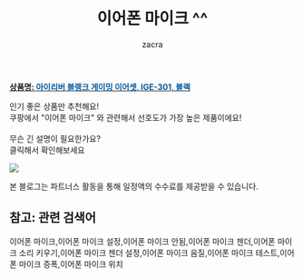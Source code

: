 ﻿---
layout: post
title:  "이어폰 마이크 ^^"
author: zacra
categories: [ 아이템 ]
tags: [이어폰 마이크,이어폰 마이크 설정,이어폰 마이크 안됨,이어폰 마이크 젠더,이어폰 마이크 소리 키우기,이어폰 마이크 젠더 설정,이어폰 마이크 음질,이어폰 마이크 테스트,이어폰 마이크 증폭,이어폰 마이크 위치]
image: https://static.coupangcdn.com/image/retail/images/2019/03/04/18/4/d9f7f52b-a68f-4771-8f03-5e3bb4b8f1d9.jpg 
description: "쿠팡에서 이어폰 마이크 관련 키워드로 가장 고객 선호도가 높은 제품이랍니다."
rating: 4.5
---

<a href="https://link.coupang.com/re/AFFSDP?lptag=AF8407795&pageKey=193691036&itemId=554735468&vendorItemId=4457430888&traceid=V0-153-f1eea44f2404f408"><b>상품명: <font color='#01579B'>아이리버 블랭크 게이밍 이어셋, IGE-301, 블랙</font></b></a>

인기 좋은 상품만 추천해요!<br/>
쿠팡에서 "이어폰 마이크" 와 관련해서 선호도가 가장 높은 제품이에요!<br/><br/>
무슨 긴 설명이 필요한가요?  
클릭해서 확인해보세요


<a href="https://link.coupang.com/re/AFFSDP?lptag=AF8407795&pageKey=193691036&itemId=554735468&vendorItemId=4457430888&traceid=V0-153-f1eea44f2404f408"><img src="https://thumbnail6.coupangcdn.com/thumbnails/remote/q89/image/retail/images/2019/03/04/18/3/f40c0fdd-ea94-42e6-96bd-61b95dc58a27.jpg"></a> 

본 블로그는 파트너스 활동을 통해 일정액의 수수료를 제공받을 수 있습니다.

## 참고: 관련 검색어    
이어폰 마이크,이어폰 마이크 설정,이어폰 마이크 안됨,이어폰 마이크 젠더,이어폰 마이크 소리 키우기,이어폰 마이크 젠더 설정,이어폰 마이크 음질,이어폰 마이크 테스트,이어폰 마이크 증폭,이어폰 마이크 위치